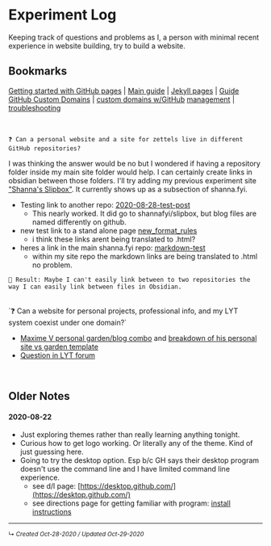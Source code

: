 # Experiment Log
Keeping track of questions and problems as I, a person with minimal recent experience in website building, try to build a website.
<!--Add a table of contents if this page gets too long?-->

## Bookmarks
[Getting started with GitHub pages](https://guides.github.com/features/pages/) | [Main guide](https://docs.github.com/en/github/working-with-github-pages) | [Jekyll pages](https://docs.github.com/en/github/working-with-github-pages/setting-up-a-github-pages-site-with-jekyll) | 
[Guide GitHub Custom Domains](https://medium.com/@hossainkhan/using-custom-domain-for-github-pages-86b303d3918a) | [custom domains w/GitHub](https://docs.github.com/en/free-pro-team@latest/github/working-with-github-pages/about-custom-domains-and-github-pages) 
[management](https://docs.github.com/en/free-pro-team@latest/github/working-with-github-pages/managing-a-custom-domain-for-your-github-pages-site) | [troubleshooting](https://docs.github.com/en/free-pro-team@latest/github/working-with-github-pages/troubleshooting-custom-domains-and-github-pages)


<br>

`❓ Can a personal website and a site for zettels live in different GitHub repositories?`

I was thinking the answer would be no but I wondered if having a repository folder inside my main site folder would help. I can certainly create links in obsidian between those folders. I'll try adding my previous experiment site ["Shanna's Slipbox"](https://shanna.fyi/Slipbox/). It currently shows up as a subsection of shanna.fyi.
- Testing link to another repo: [2020-08-28-test-post](../slipbox%20to%20review%20and%20add%20back/_posts/2020-08-28-test-post)
	- This nearly worked. It did go to shannafyi/slipbox, but blog files are named differently on github.
- new test link to a stand alone page [new_format_rules](../slipbox%20to%20review%20and%20add%20back/one_pagers/new_format_rules)
	- i think these links arent being translated to .html?
- heres a link in the main shanna.fyi repo: [markdown-test](markdown-test.md)
	- within my site repo the markdown links are being translated to .html no problem.

`🧪 Result: Maybe I can't easily link between to two repositories the way I can easily link between files in Obsidian.`

<br>
`❓ Can a website for personal projects, professional info, and my LYT system coexist under one domain?`

- [Maxime V personal garden/blog combo](https://maximevaillancourt.com/) and [breakdown of his personal site vs garden template](https://github.com/maximevaillancourt/digital-garden-jekyll-template/issues/19)
- [Question in LYT forum](https://forum.linkingyourthinking.com/t/thoughts-on-online-notes-personal-website/157)


<br>

## Older Notes
#### 2020-08-22
- Just exploring themes rather than really learning anything tonight. 
- Curious how to get logo working. Or literally any of the theme. Kind of just guessing here.
- Going to try the desktop option. Esp b/c GH says their desktop program doesn't use the command line and I have limited command line experience.
  - see d/l page: [https://desktop.github.com/](https://desktop.github.com/)
  - see directions page for getting familiar with program: [install instructions](https://docs.github.com/en/desktop/installing-and-configuring-github-desktop/creating-your-first-repository-using-github-desktop)



------------------------
<small>↳ <i>Created Oct-28-2020 / Updated Oct-29-2020 </i></small>